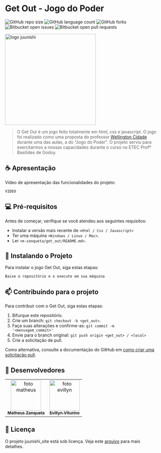 # Get Out - Jogo do Poder

![GitHub repo size](https://img.shields.io/github/repo-size/m-zanqueta/get_out?style=for-the-badge)
![GitHub language count](https://img.shields.io/github/languages/count/m-zanqueta/get_out?style=for-the-badge)
![GitHub forks](https://img.shields.io/github/forks/m-zanqueta/get_out?style=for-the-badge)
![Bitbucket open issues](https://img.shields.io/bitbucket/issues/m-zanqueta/get_out?style=for-the-badge)
![Bitbucket open pull requests](https://img.shields.io/bitbucket/pr-raw/m-zanqueta/get_out?style=for-the-badge)

<img src="https://github.com/user-attachments/assets/37d4eefc-0101-4036-a68d-215c7ba27d30" width="300px;" alt="logo juunishi"/><br>


> O Get Out é um jogo feito totalmente em html, css e javascript. O jogo foi realizado como uma proposta do professor
> <a href="https://github.com/welltecnc" title="link Wellington">Wellington Cidade</a> durante uma das aulas, a do "Jogo do Poder". O projeto serviu
> para exercitarmos a nossas capacidades durante o curso na ETEC Profº Basilides de Godoy.

## ☕ Apresentação

Vídeo de apresentação das funcionalidades do projeto:

```
VIDEO
```

## 💻 Pré-requisitos

Antes de começar, verifique se você atendeu aos seguintes requisitos:

- Instalar a versão mais recente de `<Html / Css / Javascript>`
- Ter uma máquina `<Windows / Linux / Mac>`.
- Ler `<m-zanqueta/get_out/README.md>`.

## 🚀 Instalando o Projeto

Para instalar o jogo Get Out, siga estas etapas:

```
Baixe o repositório e o execute em sua máquina
```

## 📫 Contribuindo para o projeto

Para contribuir com o Get Out, siga estas etapas:

1. Bifurque este repositório.
2. Crie um branch: `git checkout -b <get_out>`.
3. Faça suas alterações e confirme-as: `git commit -m '<mensagem_commit>'`
4. Envie para o branch original: `git push origin <get_out> / <local>`
5. Crie a solicitação de pull.

Como alternativa, consulte a documentação do GitHub em [como criar uma solicitação pull](https://help.github.com/en/github/collaborating-with-issues-and-pull-requests/creating-a-pull-request).

## 🤝 Desenvolvedores

<table>
  <tr>
    <td align="center">
      <a href="https://github.com/m-zanqueta" title="link matheus">
        <img src="https://avatars.githubusercontent.com/u/164265012?v=4" width="100px;" alt="foto matheus"/><br>
        <sub>
          <b>Matheus Zanqueta</b>
        </sub>
      </a>
    <td align="center">
      <a href="https://github.com/evyvitu" title=link evillyn">
        <img src="https://avatars.githubusercontent.com/u/164200279" width="100px;" alt="foto evillyn"/><br>
        <sub>
          <b>Evillyn Viturino</b>
        </sub>
      </a>
    </td>
  </tr>
</table>


## 📝 Licença

O projeto juunishi_site está sob licença. Veja este [arquivo](LICENSE.md) para mais detalhes. 
